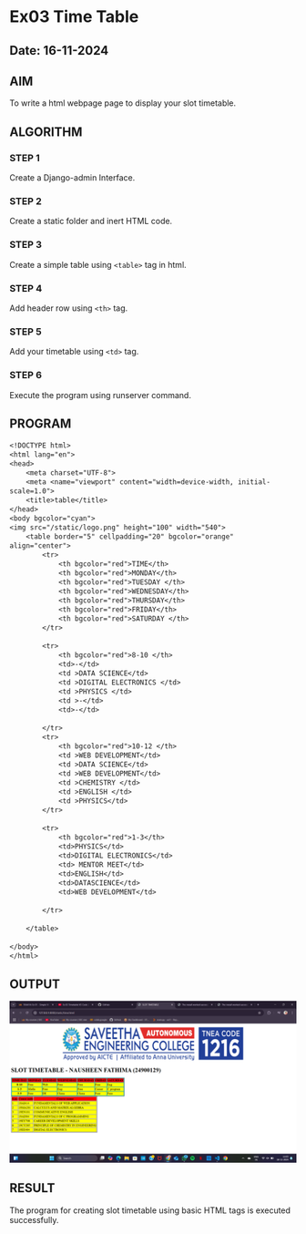 # Ex03 Time Table
## Date: 16-11-2024

## AIM
To write a html webpage page to display your slot timetable.

## ALGORITHM
### STEP 1
Create a Django-admin Interface.

### STEP 2
Create a static folder and inert HTML code.

### STEP 3
Create a simple table using ```<table>``` tag in html.

### STEP 4
Add header row using ```<th>``` tag.

### STEP 5
Add your timetable using ```<td>``` tag.

### STEP 6
Execute the program using runserver command.

## PROGRAM
```
<!DOCTYPE html>
<html lang="en">
<head>
    <meta charset="UTF-8">
    <meta <name="viewport" content="width=device-width, initial-scale=1.0">
    <title>table</title>
</head>
<body bgcolor="cyan">
<img src="/static/logo.png" height="100" width="540">
    <table border="5" cellpadding="20" bgcolor="orange" align="center">
        <tr> 
            <th bgcolor="red">TIME</th>
            <th bgcolor="red">MONDAY</th>
            <th bgcolor="red">TUESDAY </th>
            <th bgcolor="red">WEDNESDAY</th>
            <th bgcolor="red">THURSDAY</th>
            <th bgcolor="red">FRIDAY</th>
            <th bgcolor="red">SATURDAY </th>
        </tr>

        <tr>
            <th bgcolor="red">8-10 </th>
            <td>-</td>
            <td >DATA SCIENCE</td>
            <td >DIGITAL ELECTRONICS </td>
            <td >PHYSICS </td>
            <td >-</td>
            <td>-</td>
            
        </tr>
        <tr>
            <th bgcolor="red">10-12 </th>
            <td >WEB DEVELOPMENT</td>
            <td >DATA SCIENCE</td>
            <td >WEB DEVELOPMENT</td>
            <td >CHEMISTRY </td>
            <td >ENGLISH </td>
            <td >PHYSICS</td>
        </tr>

        <tr>
            <th bgcolor="red">1-3</th>
            <td>PHYSICS</td>
            <td>DIGITAL ELECTRONICS</td>
            <td> MENTOR MEET</td>
            <td>ENGLISH</td>
            <td>DATASCIENCE</td>
            <td>WEB DEVELOPMENT</td>
            
        </tr>
       
    </table>
    
</body>
</html>
```

## OUTPUT
![alt text](<Screenshot (106).png>)

## RESULT
The program for creating slot timetable using basic HTML tags is executed successfully.
